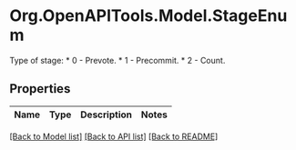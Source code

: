 # Org.OpenAPITools.Model.StageEnum
Type of stage: * 0 - Prevote. * 1 - Precommit. * 2 - Count. 

## Properties

Name | Type | Description | Notes
------------ | ------------- | ------------- | -------------

[[Back to Model list]](../README.md#documentation-for-models) [[Back to API list]](../README.md#documentation-for-api-endpoints) [[Back to README]](../README.md)

